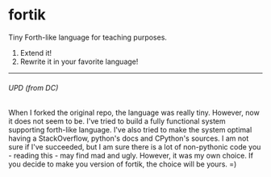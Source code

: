 # fortik

Tiny Forth-like language for teaching purposes.

1. Extend it!
2. Rewrite it in your favorite language!

---

###### UPD (from DC) #

When I forked the original repo, the language was really tiny. However, now it does not seem to be.
I've tried to build a fully functional system supporting forth-like language.
I've also tried to make the system optimal having a StackOverflow, python's docs and CPython's sources.
I am not sure if I've succeeded, but I am sure there is a lot of non-pythonic code you - reading this - may find mad and ugly.
However, it was my own choice. If you decide to make you version of fortik, the choice will be yours.
=)
